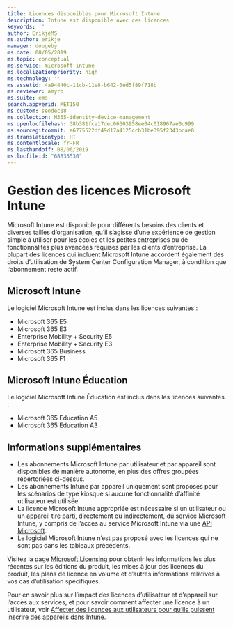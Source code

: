 ```yaml
---
title: Licences disponibles pour Microsoft Intune
description: Intune est disponible avec ces licences
keywords: ''
author: ErikjeMS
ms.author: erikje
manager: dougeby
ms.date: 08/05/2019
ms.topic: conceptual
ms.service: microsoft-intune
ms.localizationpriority: high
ms.technology: ''
ms.assetid: 4a94440c-11cb-11e8-b642-0ed5f89f718b
ms.reviewer: amyro
ms.suite: ems
search.appverid: MET150
ms.custom: seodec18
ms.collection: M365-identity-device-management
ms.openlocfilehash: 38b381fca17dec66303958ee04c018967ae0d999
ms.sourcegitcommit: a6775522df49d17a4125ccb31be395f2343bdae8
ms.translationtype: HT
ms.contentlocale: fr-FR
ms.lasthandoff: 08/06/2019
ms.locfileid: "68833530"
---
```

# <a name="microsoft-intune-licensing"></a>Gestion des licences Microsoft Intune
Microsoft Intune est disponible pour différents besoins des clients et diverses tailles d’organisation, qu’il s’agisse d’une expérience de gestion simple à utiliser pour les écoles et les petites entreprises ou de fonctionnalités plus avancées requises par les clients d’entreprise. La plupart des licences qui incluent Microsoft Intune accordent également des droits d’utilisation de System Center Configuration Manager, à condition que l’abonnement reste actif. 

## <a name="microsoft-intune"></a>Microsoft Intune
Le logiciel Microsoft Intune est inclus dans les licences suivantes :

- Microsoft 365 E5
- Microsoft 365 E3
- Enterprise Mobility + Security E5
- Enterprise Mobility + Security E3
- Microsoft 365 Business
- Microsoft 365 F1



## <a name="microsoft-intune-for-education"></a>Microsoft Intune Éducation
Le logiciel Microsoft Intune Éducation est inclus dans les licences suivantes :

- Microsoft 365 Education A5
- Microsoft 365 Education A3

## <a name="additional-information"></a>Informations supplémentaires
- Les abonnements Microsoft Intune par utilisateur et par appareil sont disponibles de manière autonome, en plus des offres groupées répertoriées ci-dessus.
- Les abonnements Intune par appareil uniquement sont proposés pour les scénarios de type kiosque si aucune fonctionnalité d’affinité utilisateur est utilisée.
- La licence Microsoft Intune appropriée est nécessaire si un utilisateur ou un appareil tire parti, directement ou indirectement, du service Microsoft Intune, y compris de l’accès au service Microsoft Intune via une [API Microsoft](https://docs.microsoft.com/legal/microsoft-apis/terms-of-use).
- Le logiciel Microsoft Intune n’est pas proposé avec les licences qui ne sont pas dans les tableaux précédents.

Visitez la page [Microsoft Licensing](https://www.microsoft.com/licensing/default) pour obtenir les informations les plus récentes sur les éditions du produit, les mises à jour des licences du produit, les plans de licence en volume et d’autres informations relatives à vos cas d’utilisation spécifiques.  

Pour en savoir plus sur l’impact des licences d’utilisateur et d’appareil sur l’accès aux services, et pour savoir comment affecter une licence à un utilisateur, voir [Affecter des licences aux utilisateurs pour qu’ils puissent inscrire des appareils dans Intune](licenses-assign.md).

